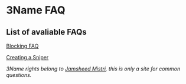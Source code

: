 # 3Name FAQ

## List of avaliable FAQs

[Blocking FAQ](tythedebugger.github.io/blocking.html)

[Creating a Sniper](tythedebugger.github.io/sniper.html)

*3Name rights belong to [Jamsheed Mistri](jmistri.com), this is only a site for common questions.*
